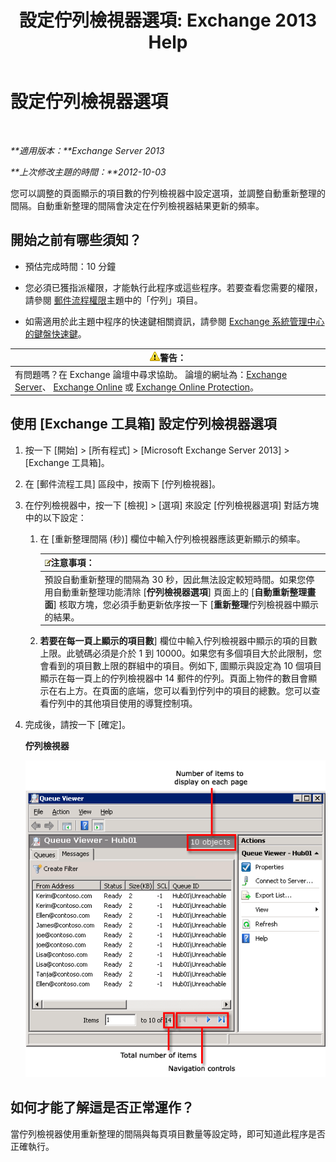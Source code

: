 ﻿---
title: '設定佇列檢視器選項: Exchange 2013 Help'
TOCTitle: 設定佇列檢視器選項
ms:assetid: 03a9134c-0714-4c13-b286-92bccc7ec05e
ms:mtpsurl: https://technet.microsoft.com/zh-tw/library/Aa995934(v=EXCHG.150)
ms:contentKeyID: 50472474
ms.date: 05/21/2018
mtps_version: v=EXCHG.150
ms.translationtype: MT
---

# 設定佇列檢視器選項

 

_**適用版本：**Exchange Server 2013_

_**上次修改主題的時間：**2012-10-03_

您可以調整的頁面顯示的項目數的佇列檢視器中設定選項，並調整自動重新整理的間隔。自動重新整理的間隔會決定在佇列檢視器結果更新的頻率。

## 開始之前有哪些須知？

  - 預估完成時間：10 分鐘

  - 您必須已獲指派權限，才能執行此程序或這些程序。若要查看您需要的權限，請參閱 [郵件流程權限](mail-flow-permissions-exchange-2013-help.md)主題中的「佇列」項目。

  - 如需適用於此主題中程序的快速鍵相關資訊，請參閱 [Exchange 系統管理中心的鍵盤快速鍵](keyboard-shortcuts-in-the-exchange-admin-center-exchange-online-protection-help.md)。

<table>
<thead>
<tr class="header">
<th><img src="images/Bb125224.warning(EXCHG.150).gif" title="警告" alt="警告" />警告：</th>
</tr>
</thead>
<tbody>
<tr class="odd">
<td>有問題嗎？在 Exchange 論壇中尋求協助。 論壇的網址為：<a href="https://go.microsoft.com/fwlink/p/?linkid=60612">Exchange Server</a>、 <a href="https://go.microsoft.com/fwlink/p/?linkid=267542">Exchange Online</a> 或 <a href="https://go.microsoft.com/fwlink/p/?linkid=285351">Exchange Online Protection</a>。</td>
</tr>
</tbody>
</table>


## 使用 \[Exchange 工具箱\] 設定佇列檢視器選項

1.  按一下 \[開始\] \> \[所有程式\] \> \[Microsoft Exchange Server 2013\] \> \[Exchange 工具箱\]。

2.  在 \[郵件流程工具\] 區段中，按兩下 \[佇列檢視器\]。

3.  在佇列檢視器中，按一下 \[檢視\] \> \[選項\] 來設定 \[佇列檢視器選項\] 對話方塊中的以下設定：
    
    1.  在 \[重新整理間隔 (秒)\] 欄位中輸入佇列檢視器應該更新顯示的頻率。
        
        <table>
        <thead>
        <tr class="header">
        <th><img src="images/Bb124558.note(EXCHG.150).gif" title="注意事項" alt="注意事項" />注意事項：</th>
        </tr>
        </thead>
        <tbody>
        <tr class="odd">
        <td>預設自動重新整理的間隔為 30 秒，因此無法設定較短時間。如果您停用自動重新整理功能清除 [<strong>佇列檢視器選項</strong>] 頁面上的 [<strong>自動重新整理畫面</strong>] 核取方塊，您必須手動更新依序按一下 [<strong>重新整理</strong>佇列檢視器中顯示的結果。</td>
        </tr>
        </tbody>
        </table>
    
    2.  **若要在每一頁上顯示的項目數**\] 欄位中輸入佇列檢視器中顯示的項的目數上限。此號碼必須是介於 1 到 10000。如果您有多個項目大於此限制，您會看到的項目數上限的群組中的項目。例如下, 圖顯示與設定為 10 個項目顯示在每一頁上的佇列檢視器中 14 郵件的佇列。頁面上物件的數目會顯示在右上方。在頁面的底端，您可以看到佇列中的項目的總數。您可以查看佇列中的其他項目使用的導覽控制項。

4.  完成後，請按一下 \[確定\]。
    
    **佇列檢視器**
    
    ![含有比項目限制更多項目的佇列檢視器](images/Aa995934.e82196e6-002a-4e9e-823d-b244b0bd25e2(EXCHG.150).gif "含有比項目限制更多項目的佇列檢視器")  

## 如何才能了解這是否正常運作？

當佇列檢視器使用重新整理的間隔與每頁項目數量等設定時，即可知道此程序是否正確執行。

